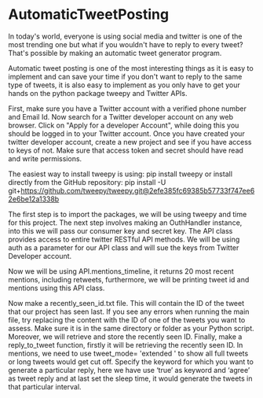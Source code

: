 # AutomaticTweetPosting
In today's world, everyone is using social media and twitter is one of the most trending one but what if you wouldn't have to reply to every tweet? That's possible by making an automatic tweet generator program.

Automatic tweet posting is one of the most interesting things as it is easy to implement and can save your time if you don't want to reply to the same type of tweets, it is also easy to implement as you only have to get your hands on the python package tweepy and Twitter APIs.

First, make sure you have a Twitter account with a verified phone number and Email Id. Now search for a Twitter developer account on any web browser. Click on "Apply for a developer Account", while doing this you should be logged in to your Twitter account. Once you have created your twitter developer account, create a new project and see if you have access to keys of not. Make sure that access token and secret should have read and write permissions.

The easiest way to install tweepy is using:   pip install tweepy or install directly from the GitHub repository:   pip install -U git+https://github.com/tweepy/tweepy.git@2efe385fc69385b57733f747ee62e6be12a1338b

The first step is to import the packages, we will be using tweepy and time for this project. The next step involves making an OuthHandler instance, into this we will pass our consumer key and secret key. The API class provides access to entire twitter RESTful API methods.  We will be using auth as a parameter for our API class and will sue the keys from Twitter Developer account.

Now we will be using API.mentions_timeline, it returns 20 most recent mentions, including retweets, furthermore, we will be printing tweet id and mentions using this API class.

Now make a recently_seen_id.txt file. This will contain the ID of the tweet that our project has seen last. If you see any errors when running the main file, try replacing the content with the ID of one of the tweets you want to assess. Make sure it is in the same directory or folder as your Python script. Moreover, we will retrieve and store the recently seen ID. Finally, make a reply_to_tweet function, firstly it will be retrieving the recently seen ID. In mentions, we need to use tweet_mode= 'extended ' to show all full tweets or long tweets would get cut off. Specify the keyword for which you want to generate a particular reply, here we have use ‘true’ as keyword and ‘agree’ as tweet reply and at last set the sleep time, it would generate the tweets in that particular interval. 
